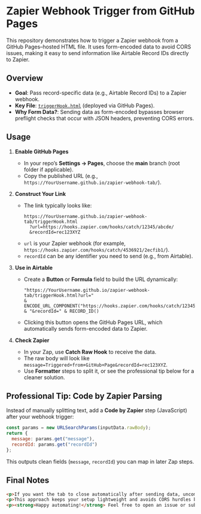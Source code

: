# Zapier Webhook Trigger from GitHub Pages

This repository demonstrates how to trigger a Zapier webhook from a GitHub Pages–hosted HTML file. It uses form-encoded data to avoid CORS issues, making it easy to send information like Airtable Record IDs directly to Zapier.

## Overview
- **Goal**: Pass record-specific data (e.g., Airtable Record IDs) to a Zapier webhook.  
- **Key File**: [`triggerHook.html`](./triggerHook.html) (deployed via GitHub Pages).  
- **Why Form Data?**: Sending data as form-encoded bypasses browser preflight checks that occur with JSON headers, preventing CORS errors.

## Usage
1. **Enable GitHub Pages**  
   - In your repo’s **Settings → Pages**, choose the **main** branch (root folder if applicable).  
   - Copy the published URL (e.g., `https://YourUsername.github.io/zapier-webhook-tab/`).

2. **Construct Your Link**  
   - The link typically looks like:  
     ```
     https://YourUsername.github.io/zapier-webhook-tab/triggerHook.html
       ?url=https://hooks.zapier.com/hooks/catch/12345/abcde/
       &recordId=rec123XYZ
     ```
   - `url` is your Zapier webhook (for example, `https://hooks.zapier.com/hooks/catch/4536921/2ecfib1/`).  
   - `recordId` can be any identifier you need to send (e.g., from Airtable).

3. **Use in Airtable**  
   - Create a **Button** or **Formula** field to build the URL dynamically:  
     ```plaintext
     "https://YourUsername.github.io/zapier-webhook-tab/triggerHook.html?url="
     & ENCODE_URL_COMPONENT("https://hooks.zapier.com/hooks/catch/12345/abcde/")
     & "&recordId=" & RECORD_ID()
     ```
   - Clicking this button opens the GitHub Pages URL, which automatically sends form-encoded data to Zapier.

4. **Check Zapier**  
   - In your Zap, use **Catch Raw Hook** to receive the data.  
   - The raw body will look like `message=Triggered+from+GitHub+Page&recordId=rec123XYZ`.  
   - Use **Formatter** steps to split it, or see the professional tip below for a cleaner solution.

## Professional Tip: Code by Zapier Parsing
Instead of manually splitting text, add a **Code by Zapier** step (JavaScript) after your webhook trigger:

```js
const params = new URLSearchParams(inputData.rawBody);
return {
  message: params.get("message"),
  recordId: params.get("recordId")
};
```

This outputs clean fields (`message`, `recordId`) you can map in later Zap steps.

## Final Notes
```html
<p>If you want the tab to close automatically after sending data, uncomment the <code>window.close()</code> line in <code>triggerHook.html</code>.</p>
<p>This approach keeps your setup lightweight and avoids CORS hurdles by sending data via form encoding.</p>
<p><strong>Happy automating!</strong> Feel free to open an issue or submit a pull request if you have questions or improvements.</p>
```
